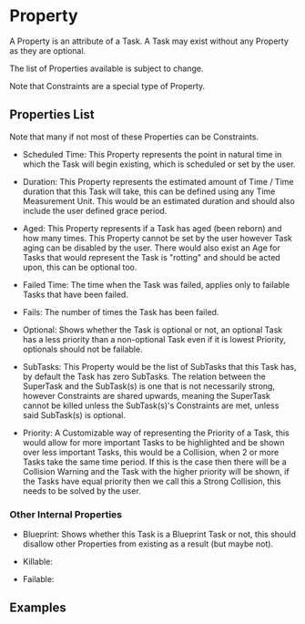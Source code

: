# Property

A Property is an attribute of a Task. A Task may exist without any Property as they are optional.

The list of Properties available is subject to change.

Note that Constraints are a special type of Property.

## Properties List

Note that many if not most of these Properties can be Constraints.

* Scheduled Time: This Property represents the point in natural time in which the Task will begin existing, which is scheduled or set by the user.

* Duration: This Property represents the estimated amount of Time / Time duration that this Task will take, this can be defined using any Time Measurement Unit. This would be an estimated duration and should also include the user defined grace period.

* Aged: This Property represents if a Task has aged (been reborn) and how many times. This Property cannot be set by the user however Task aging can be disabled by the user. There would also exist an Age for Tasks that would represent the Task is "rotting" and should be acted upon, this can be optional too.

* Failed Time: The time when the Task was failed, applies only to failable Tasks that have been failed.

* Fails: The number of times the Task has been failed.

* Optional: Shows whether the Task is optional or not, an optional Task has a less priority than a non-optional Task even if it is lowest Priority, optionals should not be failable.

* SubTasks: This Property would be the list of SubTasks that this Task has, by default the Task has zero SubTasks. The relation between the SuperTask and the SubTask(s) is one that is not necessarily strong, however Constraints are shared upwards, meaning the SuperTask cannot be killed unless the SubTask(s)'s Constraints are met, unless said SubTask(s) is optional.

* Priority: A Customizable way of representing the Priority of a Task, this would allow for more important Tasks to be highlighted and be shown over less important Tasks, this would be a Collision, when 2 or more Tasks take the same time period. If this is the case then there will be a Collision Warning and the Task with the higher priority will be shown, if the Tasks have equal priority then we call this a Strong Collision, this needs to be solved by the user.

### Other Internal Properties

* Blueprint: Shows whether this Task is a Blueprint Task or not, this should disallow other Properties from existing as a result (but maybe not).

* Killable: 

* Failable: 

## Examples